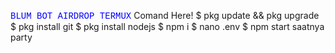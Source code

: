 <font face="courier" color="blue">BLUM BOT AIRDROP TERMUX</font>
Comand Here!
$ pkg update && pkg upgrade
$ pkg install git
$ pkg install nodejs
$ npm i
$ nano .env
$ npm start
saatnya party

